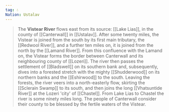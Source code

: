 ```yaml
---
tag: 💧
Nation: Ustalav
---
```

> The **Vistear River** flows east from its source: [[Lake Lias]], in the county of [[Canterwall]] in [[Ustalav]]. After some twenty miles, the Vistear is joined from the south by its first main tributary, the [[Redwool River]], and a further ten miles on, it is joined from the north by the [[Lamand River]]. From this confluence with the Lamand on, the Vistear forms the border between Canterwall and its neighbouring county of [[Lozeri]]. The river then passes the settlement of [[Bladswell]] on its southern bank and, subsequently, dives into a forested stretch with the mighty [[Shudderwood]] on its northern banks and the [[Eshirwood]] to the south. Leaving the forests, the river veers into a north-easterly flow, skirting the [[Sclerain Swamp]] to its south, and then joins the long [[Vhatsuntide River]] at the Lozeri 'city' of [[Chastel]]. From Lake Lias to Chastel the river is some ninety miles long. The people of Canterwall consider their county to be blessed by the fertile waters of the Vistear.








